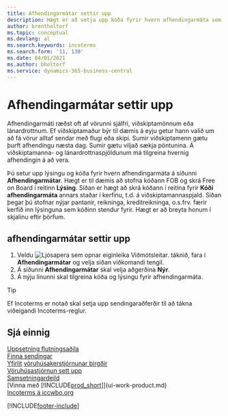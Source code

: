 ```yaml
---
title: Afhendingarmátar settir upp
description: Hægt er að setja upp kóða fyrir hvern afhendingarmáta sem boðið er upp á og slá inn upplýsingar um þá.
author: brentholtorf
ms.topic: conceptual
ms.devlang: al
ms.search.keywords: incoterms
ms.search.form: '11, 130'
ms.date: 04/01/2021
ms.author: bholtorf
ms.service: dynamics-365-business-central
---
```

# Afhendingarmátar settir upp

Afhendingarmáti ræðst oft af vörunni sjálfri, viðskiptamönnum eða lánardrottnum. Ef viðskiptamaður býr til dæmis á eyju getur hann valið um að fá vörur alltaf sendar með flugi eða skipi. Sumir viðskiptamenn gætu þurft afhendingu næsta dag. Sumir gætu viljað sækja pöntunina. Á viðskiptamanna- og lánardrottnaspjöldunum má tilgreina hvernig afhendingin á að vera.

Þú setur upp lýsingu og kóða fyrir hvern afhendingarmáta á síðunni **Afhendingarmátar**. Hægt er til dæmis að stofna kóðann FOB og skrá Free on Board í reitinn **Lýsing**. Síðan er hægt að skrá kóðann í reitina fyrir **Kóði afhendingarmáta** annars staðar í kerfinu, t.d. á viðskiptamannaspjald. Síðan þegar þú stofnar nýjar pantanir, reikninga, kreditreikninga, o.s.frv. færir kerfið inn lýsinguna sem kóðinn stendur fyrir. Hægt er að breyta honum í skjalinu eftir þörfum.

## afhendingarmátar settir upp

1. Veldu ![Ljósapera sem opnar eiginleika Viðmótsleitar.](media/ui-search/search_small.png "Segðu mér hvað þú vilt gera") táknið, fara í **Afhendingarmátar** og velja síðan viðkomandi tengil.
2. Á síðunni **Afhendingarmátar** skal velja aðgerðina **Nýr**.
3. Á nýju línunni skal tilgreina kóða og lýsingu fyrir afhendingarmáta.

> [!TIP]
> Ef Incoterms er notað skal setja upp sendingaraðferðir til að tákna viðeigandi Incoterms-reglur.  

## Sjá einnig

[Uppsetning flutningsaðila](sales-how-to-set-up-shipping-agents.md)  
[Finna sendingar](sales-how-track-packages.md)  
[Yfirlit](design-details-warehouse-management.md)
[vöruhúsakerstjórnunar birgðir](inventory-manage-inventory.md)  
[Vöruhúsastjórnun sett upp](warehouse-setup-warehouse.md)  
[Samsetningardeild](assembly-assemble-items.md)  
[Vinna með [!INCLUDE[prod_short](includes/prod_short.md)]](ui-work-product.md)  
[Incoterms á iccwbo.org](https://iccwbo.org/resources-for-business/incoterms-rules)  

[!INCLUDE[footer-include](includes/footer-banner.md)]